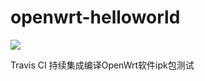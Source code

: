 # openwrt-helloworld
![](https://travis-ci.org/leon0516/openwrt-helloworld.svg?branch=master)  

Travis CI 持续集成编译OpenWrt软件ipk包测试


